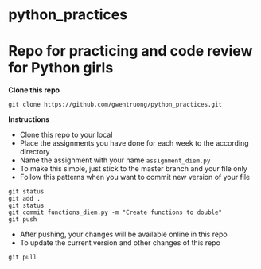 # python_practices
# Repo for practicing and code review for Python girls

**Clone this repo**

```
git clone https://github.com/gwentruong/python_practices.git
```

**Instructions**

- Clone this repo to your local
- Place the assignments you have done for each week to the according directory
- Name the assignment with your name `assignment_diem.py`
- To make this simple, just stick to the master branch and your file only
- Follow this patterns when you want to commit new version of your file

```
git status
git add .
git status
git commit functions_diem.py -m "Create functions to double"
git push
```
- After pushing, your changes will be available online in this repo
- To update the current version and other changes of this repo

```
git pull
```

